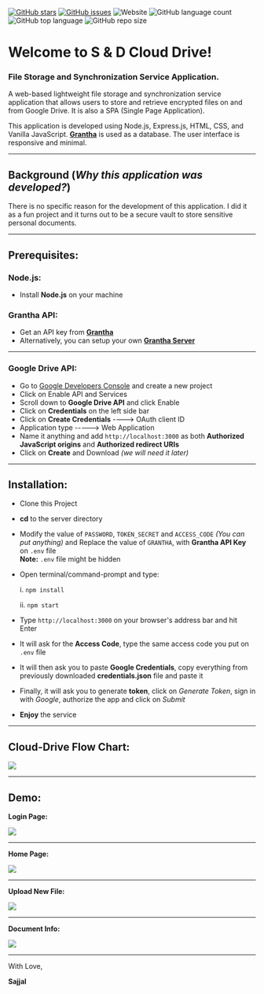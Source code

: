 [![GitHub stars](https://img.shields.io/github/stars/Sajjal/Cloud-Drive)](https://github.com/Sajjal/Cloud-Drive/stargazers)
[![GitHub issues](https://img.shields.io/github/issues/Sajjal/Cloud-Drive)](https://github.com/Sajjal/Cloud-Drive/issues)
![Website](https://img.shields.io/website?down_color=lightgrey&down_message=offline&up_color=blue&up_message=online&url=https%3A%2F%2Fdrive.mrsajjal.com)
![GitHub language count](https://img.shields.io/github/languages/count/Sajjal/Cloud-Drive)
![GitHub top language](https://img.shields.io/github/languages/top/Sajjal/Cloud-Drive)
![GitHub repo size](https://img.shields.io/github/repo-size/Sajjal/Cloud-Drive)

# Welcome to S & D Cloud Drive!

### File Storage and Synchronization Service Application.

A web-based lightweight file storage and synchronization service application that allows users to store and retrieve encrypted files on and from Google Drive. It is also a SPA (Single Page Application).

This application is developed using Node.js, Express.js, HTML, CSS, and Vanilla JavaScript. **[Grantha](https://github.com/Sajjal/Grantha)** is used as a database. The user interface is responsive and minimal.

---

## Background (_Why this application was developed?_)

There is no specific reason for the development of this application. I did it as a fun project and it turns out to be a secure vault to store sensitive personal documents.

---

## Prerequisites:

### Node.js:

- Install **Node.js** on your machine

### Grantha API:

- Get an API key from **[Grantha](https://db.mrsajjal.com)**
- Alternatively, you can setup your own **[Grantha Server](https://github.com/Sajjal/Grantha)**

---

### Google Drive API:

- Go to [Google Developers Console](https://console.developers.google.com) and create a new project
- Click on Enable API and Services
- Scroll down to **Google Drive API** and click Enable
- Click on **Credentials** on the left side bar
- Click on **Create Credentials** ----> OAuth client ID
- Application type -----> Web Application
- Name it anything and add `http://localhost:3000` as both **Authorized JavaScript origins** and **Authorized redirect URIs**
- Click on **Create** and Download _(we will need it later)_

---

## Installation:

- Clone this Project
- **cd** to the server directory
- Modify the value of `PASSWORD`, `TOKEN_SECRET` and `ACCESS_CODE` _(You can put anything)_ and Replace the value of `GRANTHA`, with **Grantha API Key** on `.env` file
  <br>
  **Note:** `.env` file might be hidden
- Open terminal/command-prompt and type:

  i. `npm install`

  ii. `npm start`

- Type `http://localhost:3000` on your browser's address bar and hit Enter
- It will ask for the **Access Code**, type the same access code you put on `.env` file
- It will then ask you to paste **Google Credentials**, copy everything from previously downloaded **credentials.json** file and paste it
- Finally, it will ask you to generate **token**, click on _Generate Token_, sign in with _Google_, authorize the app and click on _Submit_
- **Enjoy** the service

---

## Cloud-Drive Flow Chart:

<img src="https://github.com/Sajjal/Cloud-Drive/blob/master/public/images/Screen_shots/flow-chart.svg">

---

## Demo:

**Login Page:**

<img src="https://github.com/Sajjal/Cloud-Drive/blob/master/public/images/Screen_shots/login.png">

---

**Home Page:**

<img src="https://github.com/Sajjal/Cloud-Drive/blob/master/public/images/Screen_shots/home.png">

---

**Upload New File:**

<img src="https://github.com/Sajjal/Cloud-Drive/blob/master/public/images/Screen_shots/upload.png">

---

**Document Info:**

<img src="https://github.com/Sajjal/Cloud-Drive/blob/master/public/images/Screen_shots/info.png">

---

With Love,

**Sajjal**
